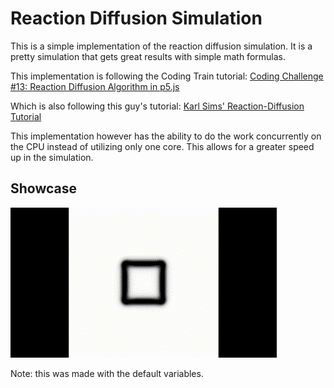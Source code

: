 # Reaction Diffusion Simulation

This is a simple implementation of the reaction diffusion simulation. It is a pretty simulation that gets great results with simple math formulas.

This implementation is following the Coding Train tutorial: [Coding Challenge #13: Reaction Diffusion Algorithm in p5.js](https://www.youtube.com/watch?v=BV9ny785UNc&list=PLRqwX-V7Uu6ZiZxtDDRCi6uhfTH4FilpH&index=17&ab_channel=TheCodingTrain)

Which is also following this guy's tutorial: [Karl Sims' Reaction-Diffusion Tutorial](http://karlsims.com/rd.html)

This implementation however has the ability to do the work concurrently on the CPU instead of utilizing only one core. This allows for a greater speed up in the simulation.

## Showcase

![Sample Gif](./images/sample.gif)

Note: this was made with the default variables.

